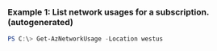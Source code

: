 ### Example 1: List network usages for a subscription. (autogenerated)
```powershell
PS C:\> Get-AzNetworkUsage -Location westus
```

